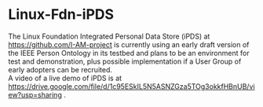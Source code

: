 # Linux-Fdn-iPDS
The Linux Foundation Integrated Personal Data Store (iPDS) at https://github.com/I-AM-project is currently using an early draft version of the IEEE Person Ontology in its testbed and plans to be an environment for test and demonstration, plus possible implementation if a User Group of early adopters can be recruited.  
A video of a live demo of iPDS is at https://drive.google.com/file/d/1c95ESkIL5N5ASNZGza5TOg3okkfHBnUB/view?usp=sharing .
